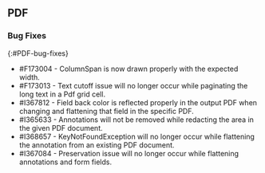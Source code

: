 ## PDF

### Bug Fixes
{:#PDF-bug-fixes}

* \#F173004 - ColumnSpan is now drawn properly with the expected width. 
* \#F173013 - Text cutoff issue will no longer occur while paginating the long text in a Pdf grid cell. 
* \#I367812 - Field back color is reflected properly in the output PDF when changing and flattening that field in the specific PDF. 
* \#I365633 - Annotations will not be removed while redacting the area in the given PDF document. 
* \#I368657 - KeyNotFoundException will no longer occur while flattening the annotation from an existing PDF document. 
* \#I367084 - Preservation issue will no longer occur while flattening annotations and form fields. 
